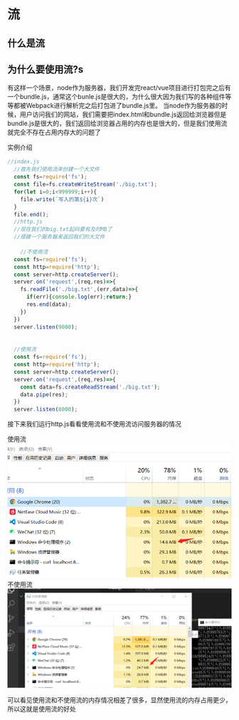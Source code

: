 # 流
 ## 什么是流
    
## 为什么要使用流?s
   有这样一个场景，node作为服务器，我们开发完react/vue项目进行打包完之后有一个bundle.js，通常这个bunle.js是很大的，为什么很大因为我们写的各种组件等等都被Webpack进行解析完之后打包进了bundle.js里。
   当node作为服务器的时候，用户访问我们的网站，我们需要把index.html和bundle.js返回给浏览器但是bundle.js是很大的，我们返回给浏览器占用的内存也是很大的，但是我们使用流就完全不存在占用内存大的问题了

  实例介绍

```JavaScript
//index.js
  //首先我们使用流来创建一个大文件
  const fs=require('fs');
  const file=fs.createWriteStream('./big.txt');
  for(let i=0;i<999999;i++){
    file.write(`写入的第${i}次`)
  }
  file.end();
  //http.js
  //现在我们的big.txt起码要有及时MB了
  //搭建一个服务器来返回我们的大文件

    //不使用流
  const fs=require('fs');
  const http=require('http');
  const server=http.createServer();
  server.on('request',(req,res)=>{
    fs.readFile('./big.txt',(err,data)=>{
      if(err){console.log(err);return;}
      res.end(data);
    })
  })
  server.listen(9000);


  //使用流
  const fs=require('fs');
  const http=require('http');
  const server=http.createServer();
  server.on('request',(req,res)=>{
    const data=fs.createReadStream('./big.txt');
    data.pipe(res);
  })
  server.listen(8000);
```

  接下来我们运行http.js看看使用流和不使用流访问服务器的情况

使用流
<img src='./01.png' />
不使用流
<img src='./02.png'>

可以看见使用流和不使用流的内存情况相差了很多，显然使用流的内存占用更少，所以这就是使用流的好处